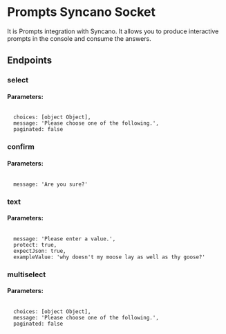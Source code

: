 # Prompts Syncano Socket

It is Prompts integration with Syncano. It allows you to produce interactive prompts in the console and consume the answers.

## Endpoints

### select

#### Parameters:
```

  choices: [object Object],
  message: 'Please choose one of the following.',
  paginated: false
```


### confirm

#### Parameters:
```

  message: 'Are you sure?'
```


### text

#### Parameters:
```

  message: 'Please enter a value.',
  protect: true,
  expectJson: true,
  exampleValue: 'why doesn't my moose lay as well as thy goose?'
```


### multiselect

#### Parameters:
```

  choices: [object Object],
  message: 'Please choose one of the following.',
  paginated: false
```

